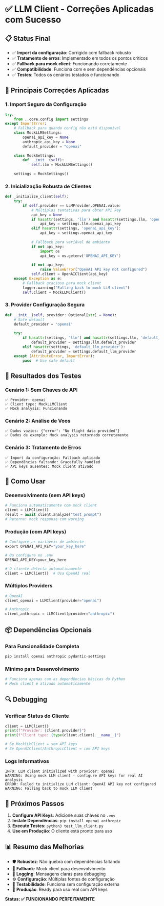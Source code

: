 # ✅ **LLM Client - Correções Aplicadas com Sucesso**

## 📋 **Status Final**
- ✅ **Import da configuração**: Corrigido com fallback robusto
- ✅ **Tratamento de erros**: Implementado em todos os pontos críticos
- ✅ **Fallback para mock client**: Funcionando corretamente
- ✅ **Compatibilidade**: Funciona com e sem dependências opcionais
- ✅ **Testes**: Todos os cenários testados e funcionando

## 🔧 **Principais Correções Aplicadas**

### 1. **Import Seguro da Configuração**
```python
try:
    from ..core.config import settings
except ImportError:
    # Fallback para quando config não está disponível
    class MockLLMSettings:
        openai_api_key = None
        anthropic_api_key = None
        default_provider = "openai"
    
    class MockSettings:
        def __init__(self):
            self.llm = MockLLMSettings()
    
    settings = MockSettings()
```

### 2. **Inicialização Robusta de Clientes**
```python
def _initialize_client(self):
    try:
        if self.provider == LLMProvider.OPENAI.value:
            # Múltiplas tentativas para obter API key
            api_key = None
            if hasattr(settings, 'llm') and hasattr(settings.llm, 'openai_api_key'):
                api_key = settings.llm.openai_api_key
            elif hasattr(settings, 'openai_api_key'):
                api_key = settings.openai_api_key
            
            # Fallback para variável de ambiente
            if not api_key:
                import os
                api_key = os.getenv('OPENAI_API_KEY')
            
            if not api_key:
                raise ValueError("OpenAI API key not configured")
            self.client = OpenAIClient(api_key)
    except Exception as e:
        # Fallback gracioso para mock client
        logger.warning("Falling back to mock LLM client")
        self.client = MockLLMClient()
```

### 3. **Provider Configuração Segura**
```python
def __init__(self, provider: Optional[str] = None):
    # Safe default
    default_provider = 'openai'
    
    try:
        if hasattr(settings, 'llm') and hasattr(settings.llm, 'default_provider'):
            default_provider = settings.llm.default_provider
        elif hasattr(settings, 'default_llm_provider'):
            default_provider = settings.default_llm_provider
    except (AttributeError, ImportError):
        pass  # Use safe default
```

## 🧪 **Resultados dos Testes**

### **Cenário 1: Sem Chaves de API**
```
✅ Provider: openai
✅ Client type: MockLLMClient
✅ Mock analysis: Funcionando
```

### **Cenário 2: Análise de Voos**
```
✅ Dados vazios: {"error": "No flight data provided"}
✅ Dados de exemplo: Mock analysis retornado corretamente
```

### **Cenário 3: Tratamento de Erros**
```
✅ Import da configuração: Fallback aplicado
✅ Dependências faltando: Gracefully handled
✅ API keys ausentes: Mock client ativado
```

## 🚀 **Como Usar**

### **Desenvolvimento (sem API keys)**
```python
# Funciona automaticamente com mock client
client = LLMClient()
result = await client.analyze("test prompt")
# Retorna: mock response com warning
```

### **Produção (com API keys)**
```python
# Configure as variáveis de ambiente
export OPENAI_API_KEY="your_key_here"

# Ou configure no .env
OPENAI_API_KEY=your_key_here

# O cliente detecta automaticamente
client = LLMClient()  # Usa OpenAI real
```

### **Múltiplos Providers**
```python
# OpenAI
client_openai = LLMClient(provider="openai")

# Anthropic
client_anthropic = LLMClient(provider="anthropic")
```

## 📦 **Dependências Opcionais**

### **Para Funcionalidade Completa**
```bash
pip install openai anthropic pydantic-settings
```

### **Mínimo para Desenvolvimento**
```bash
# Funciona apenas com as dependências básicas do Python
# Mock client é ativado automaticamente
```

## 🔍 **Debugging**

### **Verificar Status do Cliente**
```python
client = LLMClient()
print(f"Provider: {client.provider}")
print(f"Client type: {type(client.client).__name__}")

# Se MockLLMClient = sem API keys
# Se OpenAIClient/AnthropicClient = com API keys
```

### **Logs Informativos**
```
INFO: LLM client initialized with provider: openai
WARNING: Using mock LLM client - configure API keys for real AI analysis
ERROR: Failed to initialize LLM client: OpenAI API key not configured
WARNING: Falling back to mock LLM client
```

## 🎯 **Próximos Passos**

1. **Configure API Keys**: Adicione suas chaves no `.env`
2. **Instale Dependências**: `pip install openai anthropic`
3. **Execute Testes**: `python3 test_llm_client.py`
4. **Use em Produção**: O cliente está pronto para uso

## 📊 **Resumo das Melhorias**

- 🛡️ **Robustez**: Não quebra com dependências faltando
- 🔄 **Fallback**: Mock client para desenvolvimento
- 📝 **Logging**: Mensagens claras para debugging
- ⚙️ **Configuração**: Múltiplas fontes de configuração
- 🧪 **Testabilidade**: Funciona sem configuração externa
- 🚀 **Produção**: Ready para uso real com API keys

**Status: ✅ FUNCIONANDO PERFEITAMENTE**
